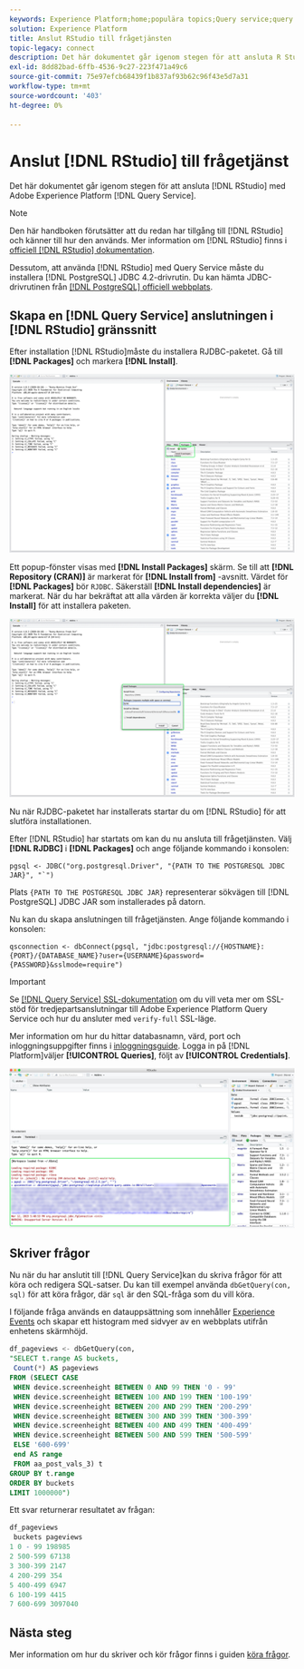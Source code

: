 ```yaml
---
keywords: Experience Platform;home;populära topics;Query service;query service;RStudio;rstudio;connect to query service;
solution: Experience Platform
title: Anslut RStudio till frågetjänsten
topic-legacy: connect
description: Det här dokumentet går igenom stegen för att ansluta R Studio med Adobe Experience Platform Query Service.
exl-id: 8dd82bad-6ffb-4536-9c27-223f471a49c6
source-git-commit: 75e97efcb68439f1b837af93b62c96f43e5d7a31
workflow-type: tm+mt
source-wordcount: '403'
ht-degree: 0%

---
```


# Anslut [!DNL RStudio] till frågetjänst

Det här dokumentet går igenom stegen för att ansluta [!DNL RStudio] med Adobe Experience Platform [!DNL Query Service].

>[!NOTE]
>
> Den här handboken förutsätter att du redan har tillgång till [!DNL RStudio] och känner till hur den används. Mer information om [!DNL RStudio] finns i [officiell [!DNL RStudio] dokumentation](https://rstudio.com/products/rstudio/).
> 
> Dessutom, att använda [!DNL RStudio] med Query Service måste du installera [!DNL PostgreSQL] JDBC 4.2-drivrutin. Du kan hämta JDBC-drivrutinen från [[!DNL PostgreSQL] officiell webbplats](https://jdbc.postgresql.org/download/).

## Skapa en [!DNL Query Service] anslutningen i [!DNL RStudio] gränssnitt

Efter installation [!DNL RStudio]måste du installera RJDBC-paketet. Gå till **[!DNL Packages]** och markera **[!DNL Install]**.

![The [!DNL RStudio] dashboard med Paket och Installera markerat.](../images/clients/rstudio/install-package.png)

Ett popup-fönster visas med **[!DNL Install Packages]** skärm. Se till att **[!DNL Repository (CRAN)]** är markerat för **[!DNL Install from]** -avsnitt. Värdet för **[!DNL Packages]** bör `RJDBC`. Säkerställ **[!DNL Install dependencies]** är markerat. När du har bekräftat att alla värden är korrekta väljer du **[!DNL Install]** för att installera paketen.

![Dialogrutan Install Packages med RJDBC är angiven i fältet Packages och Install är markerad.](../images/clients/rstudio/install-jrdbc.png)

Nu när RJDBC-paketet har installerats startar du om [!DNL RStudio] för att slutföra installationen.

Efter [!DNL RStudio] har startats om kan du nu ansluta till frågetjänsten. Välj **[!DNL RJDBC]** i **[!DNL Packages]** och ange följande kommando i konsolen:

```console
pgsql <- JDBC("org.postgresql.Driver", "{PATH TO THE POSTGRESQL JDBC JAR}", "`")
```

Plats `{PATH TO THE POSTGRESQL JDBC JAR}` representerar sökvägen till [!DNL PostgreSQL] JDBC JAR som installerades på datorn.

Nu kan du skapa anslutningen till frågetjänsten. Ange följande kommando i konsolen:

```console
qsconnection <- dbConnect(pgsql, "jdbc:postgresql://{HOSTNAME}:{PORT}/{DATABASE_NAME}?user={USERNAME}&password={PASSWORD}&sslmode=require")
```

>[!IMPORTANT]
>
>Se [[!DNL Query Service] SSL-dokumentation](./ssl-modes.md) om du vill veta mer om SSL-stöd för tredjepartsanslutningar till Adobe Experience Platform Query Service och hur du ansluter med `verify-full` SSL-läge.

Mer information om hur du hittar databasnamn, värd, port och inloggningsuppgifter finns i [inloggningsguide](../ui/credentials.md). Logga in på [!DNL Platform]väljer **[!UICONTROL Queries]**, följt av **[!UICONTROL Credentials]**.

![Konsolutdata i [!DNL RStudio] från anslutningen till frågetjänsten.](../images/clients/rstudio/connection-rjdbc.png)

## Skriver frågor

Nu när du har anslutit till [!DNL Query Service]kan du skriva frågor för att köra och redigera SQL-satser. Du kan till exempel använda `dbGetQuery(con, sql)` för att köra frågor, där `sql` är den SQL-fråga som du vill köra.

I följande fråga används en datauppsättning som innehåller [Experience Events](../sample-queries/experience-event.md) och skapar ett histogram med sidvyer av en webbplats utifrån enhetens skärmhöjd.

```sql
df_pageviews <- dbGetQuery(con,
"SELECT t.range AS buckets, 
 Count(*) AS pageviews 
FROM (SELECT CASE 
 WHEN device.screenheight BETWEEN 0 AND 99 THEN '0 - 99' 
 WHEN device.screenheight BETWEEN 100 AND 199 THEN '100-199' 
 WHEN device.screenheight BETWEEN 200 AND 299 THEN '200-299' 
 WHEN device.screenheight BETWEEN 300 AND 399 THEN '300-399' 
 WHEN device.screenheight BETWEEN 400 AND 499 THEN '400-499' 
 WHEN device.screenheight BETWEEN 500 AND 599 THEN '500-599' 
 ELSE '600-699' 
 end AS range 
 FROM aa_post_vals_3) t 
GROUP BY t.range 
ORDER BY buckets 
LIMIT 1000000")
```

Ett svar returnerar resultatet av frågan:

```r
df_pageviews
 buckets pageviews
1 0 - 99 198985
2 500-599 67138
3 300-399 2147
4 200-299 354
5 400-499 6947
6 100-199 4415
7 600-699 3097040
```

## Nästa steg

Mer information om hur du skriver och kör frågor finns i guiden [köra frågor](../best-practices/writing-queries.md).
